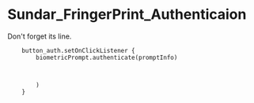 # Sundar_FringerPrint_Authenticaion

Don't forget its line.

        button_auth.setOnClickListener {
            biometricPrompt.authenticate(promptInfo)
        

           
            )
        }

